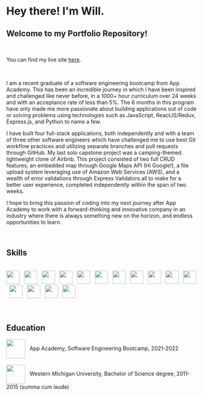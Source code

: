# Hey there! I'm Will.

## Welcome to my Portfolio Repository!

<br>

You can find my live site [here](https://willkee.io).

<br>

I am a recent graduate of a software engineering
						bootcamp from App Academy. This has been an incredible
						journey in which I have been inspired and challenged
						like never before, in a 1000+ hour curriculum over 24
						weeks and with an acceptance rate of less than 5%. The 6
						months in this program have only made me more passionate
						about building applications out of code or solving
						problems using technologies such as JavaScript,
						ReactJS/Redux, Express.js, and Python to name a few.
					</p>
					<p>
						I have built four full-stack applications, both
						independently and with a team of three other software
						engineers which have challenged me to use best Git
						workflow practices and utilizing separate branches and
						pull requests through GitHub. My last solo capstone
						project was a camping-themed lightweight clone of
						Airbnb. This project consisted of two full CRUD
						features, an embedded map through Google Maps API (Hi
						Google!), a file upload system leveraging use of Amazon
						Web Services (AWS), and a wealth of error validations
						through Express Validators all to make for a better user
						experience, completed independently within the span of
						two weeks.
					</p>
					<p>
						I hope to bring this passion of coding into my next
						journey after App Academy to work with a
						forward-thinking and innovative company in an industry
						where there is always something new on the horizon, and
						endless opportunities to learn.

<br>

## Skills

<br>

<div>
  <img src="https://cdn.jsdelivr.net/gh/devicons/devicon/icons/vscode/vscode-original.svg" width="35px" />
  &nbsp;
  <img src="https://cdn.jsdelivr.net/gh/devicons/devicon/icons/javascript/javascript-plain.svg" width="35px"/>
  &nbsp;
  <img src="https://cdn.jsdelivr.net/gh/devicons/devicon/icons/nodejs/nodejs-original.svg" width="35px" />
  &nbsp;
  <img src="https://cdn.jsdelivr.net/gh/devicons/devicon/icons/react/react-original.svg" width="35px"/>
  &nbsp;
  <img src="https://cdn.jsdelivr.net/gh/devicons/devicon/icons/redux/redux-original.svg" width="35px"/>
  &nbsp;
  <img src="https://cdn.jsdelivr.net/gh/devicons/devicon/icons/express/express-original-wordmark.svg" width="35px"/>
  &nbsp;
  <img src="https://cdn.jsdelivr.net/gh/devicons/devicon/icons/postgresql/postgresql-original.svg" width="35px"/>
  &nbsp;
  <img src="https://cdn.jsdelivr.net/gh/devicons/devicon/icons/sequelize/sequelize-original.svg" width="35px"/>
  &nbsp;
  <img src="https://cdn.jsdelivr.net/gh/devicons/devicon/icons/python/python-original.svg" width="35px"/>
  &nbsp;
   <img src="https://cdn.jsdelivr.net/gh/devicons/devicon/icons/flask/flask-original.svg" width="35px"/>
  &nbsp;
  <img src="https://cdn.jsdelivr.net/gh/devicons/devicon/icons/html5/html5-plain.svg" width="35px"/>
  &nbsp;
   <img src="https://cdn.jsdelivr.net/gh/devicons/devicon/icons/css3/css3-plain.svg" width="35px"/>
  &nbsp;
  <img src="https://cdn.jsdelivr.net/gh/devicons/devicon/icons/git/git-original.svg" width="35px"/>
  &nbsp;
  <img src="https://cdn.jsdelivr.net/gh/devicons/devicon/icons/amazonwebservices/amazonwebservices-plain-wordmark.svg" width="35px"/>
  &nbsp;
  <img src="https://cdn.jsdelivr.net/gh/devicons/devicon/icons/google/google-original.svg" width="35px"/>
</div>

<br>

<br>

## Education

  <img align="center" src="https://assets-global.website-files.com/5dcc7f8c449e597ed83356b8/603820afd31232aab368ea6f_New%20Red-logo-emblem.png" width="50px"/>
  <span>&nbsp; App Academy, </span>
  <span>Software Engineering Bootcamp, 2021-2022</span>

<br>
<br>

  <img align="center" src="https://upload.wikimedia.org/wikipedia/en/b/b0/Western_Michigan_Broncos_%282021%29_logo.svg" width="50px"/>
  <span>&nbsp; Western Michigan University, </span>
  <span>Bachelor of Science degree, 2011-2015 (summa cum laude)</span>
